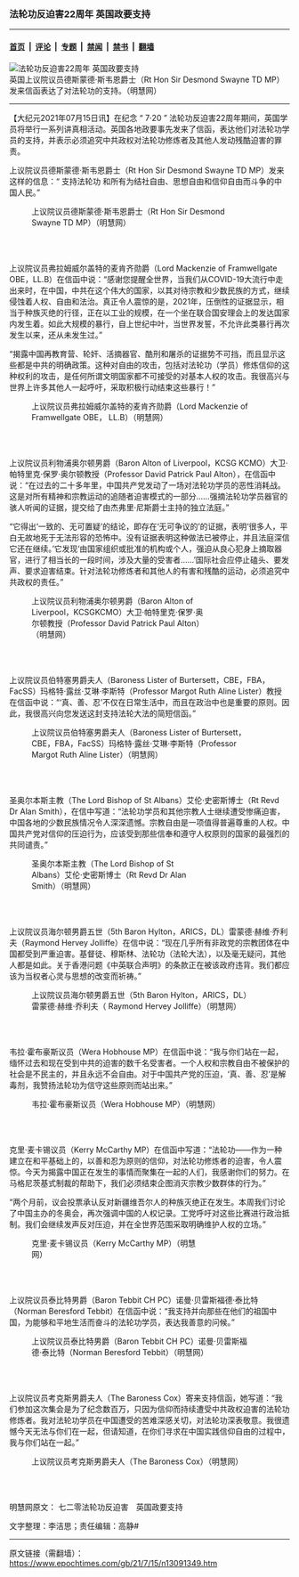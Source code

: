 ### 法轮功反迫害22周年 英国政要支持

---

#### [首页](../../../..?n13091349) &nbsp;|&nbsp; [评论](../../../../../epoch-comment?n13091349) &nbsp;|&nbsp; [专题](../../../../../epoch-special?n13091349) &nbsp;|&nbsp; [禁闻](../../../../../epoch-news?n13091349) &nbsp;|&nbsp; [禁书](../../../../../books?n13091349) &nbsp;|&nbsp; [翻墙](https://github.com/gfw-breaker/nogfw/blob/master/README.md?n13091349)


<div><img alt="法轮功反迫害22周年 英国政要支持" class="attachment-djy_600_400 size-djy_600_400 wp-post-image" src="https://i.epochtimes.com/assets/uploads/2021/07/id13091720-2021-7-14-united-kingdom-vip-support-falun-gong_01-ss.jpeg"/>
<div class="caption">
 英国上议院议员德斯蒙德‧斯韦恩爵士（Rt Hon Sir Desmond Swayne TD MP）发来信函表达了对法轮功的支持。（明慧网）
</div></div><hr/><div class="post_content" id="artbody" itemprop="articleBody">
 <!-- article content begin -->
 <p>
  【大纪元2021年07月15日讯】在纪念
  <span class="s1">
   “
  </span>
  7‧20
  <span class="s1">
   ”
  </span>
  法轮功反迫害22周年期间，英国学员将举行一系列讲真相活动。英国各地政要事先发来了信函，表达他们对法轮功学员的支持，并表示必须追究中共政权对法轮功修炼者及其他人发动残酷迫害的罪责。
 </p>
 <p>
  上议院议员德斯蒙德‧斯韦恩爵士（Rt Hon Sir Desmond Swayne TD MP）发来这样的信息：“
  <ok href="https://www.epochtimes.com/gb/tag/%E6%94%AF%E6%8C%81%E6%B3%95%E8%BD%AE%E5%8A%9F.html">
   支持法轮功
  </ok>
  和所有为结社自由、思想自由和信仰自由而斗争的中国人民。”
 </p>
 <figure aria-describedby="caption-attachment-13091619" class="wp-caption aligncenter" id="attachment_13091619" style="width: 400px">
  <ok href="https://i.epochtimes.com/assets/uploads/2021/07/id13091619-2021-7-14-united-kingdom-vip-support-falun-gong_01-ss.jpeg" target="_blank">
   <img alt="" class="size-full wp-image-13091619" src="https://i.epochtimes.com/assets/uploads/2021/07/id13091619-2021-7-14-united-kingdom-vip-support-falun-gong_01-ss.jpeg"/>
  </ok>
  <br/><figcaption class="wp-caption-text" id="caption-attachment-13091619">
   上议院议员德斯蒙德‧斯韦恩爵士（Rt Hon Sir Desmond Swayne TD MP）（明慧网）
  </figcaption><br/>
 </figure><br/>
 <p>
  上议院议员弗拉姆威尔盖特的麦肯齐勋爵（Lord Mackenzie of Framwellgate OBE，LL.B）在信函中说：“感谢您提醒全世界，当我们从COVID-19大流行中走出来时，在中国，中共在这个伟大的国家，以其对待宗教和少数民族的方式，继续侵蚀着人权、自由和法治。真正令人震惊的是，2021年，压倒性的证据显示，相当于种族灭绝的行径，正在以工业的规模，在一个坐在联合国安理会上的发达国家内发生着。如此大规模的暴行，自上世纪中叶，当世界发誓，不允许此类暴行再次发生以来，还从未发生过。”
 </p>
 <p>
  “揭露中国再教育营、轮奸、活摘器官、酷刑和屠杀的证据势不可挡，而且显示这些都是中共的明确政策。这种对自由的攻击，包括对法轮功（学员）修炼信仰的这种权利的攻击，是任何所谓文明国家都不可接受的对基本人权的攻击。我很高兴与世界上许多其他人一起呼吁，采取积极行动结束这些暴行！”
 </p>
 <figure aria-describedby="caption-attachment-13091630" class="wp-caption aligncenter" id="attachment_13091630" style="width: 400px">
  <ok href="https://i.epochtimes.com/assets/uploads/2021/07/id13091630-2021-7-14-united-kingdom-vip-support-falun-gong_02-ss.jpeg" target="_blank">
   <img alt="" class="size-full wp-image-13091630" src="https://i.epochtimes.com/assets/uploads/2021/07/id13091630-2021-7-14-united-kingdom-vip-support-falun-gong_02-ss.jpeg"/>
  </ok>
  <br/><figcaption class="wp-caption-text" id="caption-attachment-13091630">
   上议院议员弗拉姆威尔盖特的麦肯齐勋爵（Lord Mackenzie of Framwellgate OBE， LL.B）（明慧网）
  </figcaption><br/>
 </figure><br/>
 <p>
  上议院议员利物浦奥尔顿男爵（Baron Alton of Liverpool，KCSG KCMO）大卫‧帕特里克‧保罗‧奥尔顿教授（Professor David Patrick Paul Alton），在信函中说：“在过去的二十多年里，中国共产党发动了一场对法轮功学员的恶性消耗战。这是对所有精神和宗教运动的追随者迫害模式的一部分……强摘法轮功学员器官的骇人听闻的证据，提交给了由杰弗里‧尼斯爵士主持的独立法庭。”
 </p>
 <p>
  “它得出‘一致的、无可置疑’的结论，即存在‘无可争议的’的证据，表明‘很多人，平白无故地死于无法形容的恐怖中。没有证据表明这种做法已被停止，并且法庭深信它还在继续。’它发现‘由国家组织或批准的机构或个人，强迫从良心犯身上摘取器官，进行了相当长的一段时间，涉及大量的受害者……’国际社会应停止磕头、要发声、要求迫害结束。针对法轮功修炼者和其他人的有害和残酷的运动，必须追究中共政权的责任。”
 </p>
 <figure aria-describedby="caption-attachment-13091633" class="wp-caption aligncenter" id="attachment_13091633" style="width: 313px">
  <ok href="https://i.epochtimes.com/assets/uploads/2021/07/id13091633-2021-7-14-united-kingdom-vip-support-falun-gong_03.jpeg" target="_blank">
   <img alt="" class="wp-image-13091633" src="https://i.epochtimes.com/assets/uploads/2021/07/id13091633-2021-7-14-united-kingdom-vip-support-falun-gong_03-600x800.jpeg"/>
  </ok>
  <br/><figcaption class="wp-caption-text" id="caption-attachment-13091633">
   上议院议员利物浦奥尔顿男爵（Baron Alton of Liverpool，KCSGKCMO）大卫‧帕特里克‧保罗‧奥尔顿教授（Professor David Patrick Paul Alton）（明慧网）
  </figcaption><br/>
 </figure><br/>
 <p>
  上议院议员伯特塞男爵夫人（Baroness Lister of Burtersett，CBE，FBA，FacSS）玛格特‧露丝‧艾琳‧李斯特（Professor Margot Ruth Aline Lister）教授在信函中说：“‘真、善、忍’不仅在日常生活中，而且在政治中也是重要的原则。因此，我很高兴向您发送这封支持法轮大法的简短信函。”
 </p>
 <figure aria-describedby="caption-attachment-13091640" class="wp-caption aligncenter" id="attachment_13091640" style="width: 400px">
  <ok href="https://i.epochtimes.com/assets/uploads/2021/07/id13091640-2021-7-14-united-kingdom-vip-support-falun-gong_04-ss.jpeg" target="_blank">
   <img alt="" class="size-full wp-image-13091640" src="https://i.epochtimes.com/assets/uploads/2021/07/id13091640-2021-7-14-united-kingdom-vip-support-falun-gong_04-ss.jpeg"/>
  </ok>
  <br/><figcaption class="wp-caption-text" id="caption-attachment-13091640">
   上议院议员伯特塞男爵夫人（Baroness Lister of Burtersett， CBE，FBA，FacSS）玛格特‧露丝‧艾琳‧李斯特（Professor Margot Ruth Aline Lister）（明慧网）
  </figcaption><br/>
 </figure><br/>
 <p>
  圣奥尔本斯主教（The Lord Bishop of St Albans）艾伦‧史密斯博士（Rt Revd Dr Alan Smith），在信中写道：“法轮功学员和其他宗教人士继续遭受惨痛迫害，中国各地的少数民族情况令人深深遗憾。宗教自由是一项值得普遍尊重的人权。中国共产党对信仰的压迫行为，应该受到那些信奉和遵守人权原则的国家的最强烈的共同谴责。”
 </p>
 <figure aria-describedby="caption-attachment-13091645" class="wp-caption aligncenter" id="attachment_13091645" style="width: 288px">
  <ok href="https://i.epochtimes.com/assets/uploads/2021/07/id13091645-2021-7-14-united-kingdom-vip-support-falun-gong_05-ss.jpeg" target="_blank">
   <img alt="" class="size-full wp-image-13091645" src="https://i.epochtimes.com/assets/uploads/2021/07/id13091645-2021-7-14-united-kingdom-vip-support-falun-gong_05-ss.jpeg"/>
  </ok>
  <br/><figcaption class="wp-caption-text" id="caption-attachment-13091645">
   圣奥尔本斯主教（The Lord Bishop of St Albans）艾伦‧史密斯博士（Rt Revd Dr Alan Smith）（明慧网）
  </figcaption><br/>
 </figure><br/>
 <p>
  上议院议员海尔顿男爵五世（5th Baron Hylton，ARICS，DL）雷蒙德‧赫维‧乔利夫（Raymond Hervey Jolliffe）在信中说：“现在几乎所有非政党的宗教团体在中国都受到严重迫害。基督徒、穆斯林、法轮功（法轮大法），以及毫无疑问，其他人都是如此。关于香港问题《中英联合声明》的条款正在被该政府违背。我们都应该为当权者心灵与思想的改变而祈祷。”
 </p>
 <figure aria-describedby="caption-attachment-13091650" class="wp-caption aligncenter" id="attachment_13091650" style="width: 400px">
  <ok href="https://i.epochtimes.com/assets/uploads/2021/07/id13091650-2021-7-14-united-kingdom-vip-support-falun-gong_06-ss.jpeg" target="_blank">
   <img alt="" class="size-full wp-image-13091650" src="https://i.epochtimes.com/assets/uploads/2021/07/id13091650-2021-7-14-united-kingdom-vip-support-falun-gong_06-ss.jpeg"/>
  </ok>
  <br/><figcaption class="wp-caption-text" id="caption-attachment-13091650">
   上议院议员海尔顿男爵五世（5th Baron Hylton，ARICS，DL）雷蒙德‧赫维‧乔利夫（ Raymond Hervey Jolliffe）（明慧网）
  </figcaption><br/>
 </figure><br/>
 <p>
  韦拉‧霍布豪斯议员（Wera Hobhouse MP）在信函中说：“我与你们站在一起，缅怀过去和现在受到中共的迫害的数千名受害者。一个人权和宗教自由不被保护的社会是不民主的，并且永远不会自由。对于中国共产党的压迫，‘真、善、忍’是解毒剂，我赞扬法轮功为信守这些原则而站出来。”
 </p>
 <figure aria-describedby="caption-attachment-13091655" class="wp-caption aligncenter" id="attachment_13091655" style="width: 400px">
  <ok href="https://i.epochtimes.com/assets/uploads/2021/07/id13091655-2021-7-14-united-kingdom-vip-support-falun-gong_07-ss.jpeg" target="_blank">
   <img alt="" class="size-full wp-image-13091655" src="https://i.epochtimes.com/assets/uploads/2021/07/id13091655-2021-7-14-united-kingdom-vip-support-falun-gong_07-ss.jpeg"/>
  </ok>
  <br/><figcaption class="wp-caption-text" id="caption-attachment-13091655">
   韦拉‧霍布豪斯议员（Wera Hobhouse MP）（明慧网）
  </figcaption><br/>
 </figure><br/>
 <p>
  克里‧麦卡锡议员（Kerry McCarthy MP）在信函中写道：“法轮功——作为一种建立在和平基础上的，以善和忍为原则的信仰，对法轮功修炼者的迫害，令人震惊。今天为揭露中国正在发生的事情而聚集在一起的人们，我感谢你们的努力。在马格尼茨基式制裁的帮助下，我们必须结束企图消灭宗教少数群体的行为。”
 </p>
 <p>
  “两个月前，议会投票承认反对新疆维吾尔人的种族灭绝正在发生。本周我们讨论了中国主办的冬奥会，再次强调中国的人权记录。工党呼吁对这些比赛进行政治抵制。我们会继续发声反对压迫，并在全世界范围采取明确维护人权的立场。”
 </p>
 <figure aria-describedby="caption-attachment-13091658" class="wp-caption aligncenter" id="attachment_13091658" style="width: 300px">
  <ok href="https://i.epochtimes.com/assets/uploads/2021/07/id13091658-2021-7-14-united-kingdom-vip-support-falun-gong_08-ss.jpeg" target="_blank">
   <img alt="" class="size-full wp-image-13091658" src="https://i.epochtimes.com/assets/uploads/2021/07/id13091658-2021-7-14-united-kingdom-vip-support-falun-gong_08-ss.jpeg"/>
  </ok>
  <br/><figcaption class="wp-caption-text" id="caption-attachment-13091658">
   克里‧麦卡锡议员（Kerry McCarthy MP）（明慧网）
  </figcaption><br/>
 </figure><br/>
 <p>
  上议院议员泰比特男爵（Baron Tebbit CH PC）诺曼‧贝雷斯福德‧泰比特（Norman Beresford Tebbit）在信函中说：“我支持并向那些在他们的祖国中国，为能够和平地生活而奋斗的法轮功学员，表达我善意的问候。”
 </p>
 <figure aria-describedby="caption-attachment-13091663" class="wp-caption aligncenter" id="attachment_13091663" style="width: 400px">
  <ok href="https://i.epochtimes.com/assets/uploads/2021/07/id13091663-2021-7-14-united-kingdom-vip-support-falun-gong_09-ss.jpeg" target="_blank">
   <img alt="" class="size-full wp-image-13091663" src="https://i.epochtimes.com/assets/uploads/2021/07/id13091663-2021-7-14-united-kingdom-vip-support-falun-gong_09-ss.jpeg"/>
  </ok>
  <br/><figcaption class="wp-caption-text" id="caption-attachment-13091663">
   上议院议员泰比特男爵（Baron Tebbit CH PC）诺曼‧贝雷斯福德‧泰比特（Norman Beresford Tebbit）（明慧网）
  </figcaption><br/>
 </figure><br/>
 <p>
  上议院议员考克斯男爵夫人（The Baroness Cox）寄来支持信函，她写道：“我们参加这次集会是为了纪念数百万，只因为信仰而持续遭受中共政权迫害的法轮功修炼者。我对法轮功学员在中国遭受的苦难深感关切，对法轮功深表敬意。我很遗憾今天无法与你们在一起，但请知道，在你们寻求在中国实践信仰自由的过程中，我与你们站在一起。”
 </p>
 <figure aria-describedby="caption-attachment-13091667" class="wp-caption aligncenter" id="attachment_13091667" style="width: 400px">
  <ok href="https://i.epochtimes.com/assets/uploads/2021/07/id13091667-2021-7-14-united-kingdom-vip-support-falun-gong_10-ss.jpeg" target="_blank">
   <img alt="" class="size-full wp-image-13091667" src="https://i.epochtimes.com/assets/uploads/2021/07/id13091667-2021-7-14-united-kingdom-vip-support-falun-gong_10-ss.jpeg"/>
  </ok>
  <br/><figcaption class="wp-caption-text" id="caption-attachment-13091667">
   上议院议员考克斯男爵夫人（The Baroness Cox）（明慧网）
  </figcaption><br/>
 </figure><br/>
 <p>
  明慧网原文：
  <ok href="http://big5.minghui.org/mh/articles/2021/7/15/%E4%B8%83%E4%BA%8C%E9%9B%B6%E6%B3%95%E8%BC%AA%E5%8A%9F%E5%8F%8D%E8%BF%AB%E5%AE%B3-%E8%8B%B1%E5%9C%8B%E6%94%BF%E8%A6%81%E6%94%AF%E6%8C%81-428207.html">
   七二零法轮功反迫害　英国政要支持
  </ok>
 </p>
 <p>
  文字整理：李洁思；责任编辑：高静#
 </p>
 <!-- article content end -->
 <div id="below_article_ad">
 </div>
</div>


---

原文链接（需翻墙）：https://www.epochtimes.com/gb/21/7/15/n13091349.htm